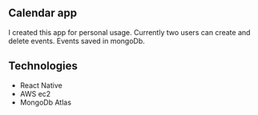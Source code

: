 ## Calendar app

I created this app for personal usage. Currently two users can create and delete events. Events saved in mongoDb.

## Technologies

* React Native
* AWS ec2
* MongoDb Atlas
